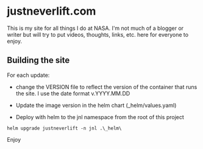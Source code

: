 # justneverlift.com

This is my site for all things I do at NASA.  I'm not much of a blogger or writer but will try to put videos, thoughts, links, etc. here for everyone to enjoy.

## Building the site
For each update:

- change the VERSION file to reflect the version of the container that runs the site.  I use the date format v.YYYY.MM.DD  
- Update the image version in the helm chart (_helm/values.yaml)  

- Deploy with helm to the jnl namespace from the root of this project
```
helm upgrade justneverlift -n jnl .\_helm\
```

Enjoy  